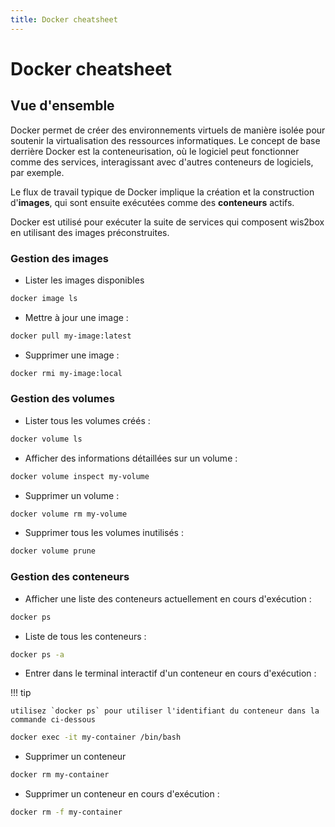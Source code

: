 ```yaml
---
title: Docker cheatsheet
---
```


# Docker cheatsheet

## Vue d'ensemble

Docker permet de créer des environnements virtuels de manière isolée pour soutenir la virtualisation des ressources informatiques. Le concept de base derrière Docker est la conteneurisation,
où le logiciel peut fonctionner comme des services, interagissant avec d'autres conteneurs de logiciels, par exemple.

Le flux de travail typique de Docker implique la création et la construction d'**images**, qui sont ensuite exécutées comme des **conteneurs** actifs.

Docker est utilisé pour exécuter la suite de services qui composent wis2box en utilisant des images préconstruites.

### Gestion des images

* Lister les images disponibles

```bash
docker image ls
```

* Mettre à jour une image :

```bash
docker pull my-image:latest
```

* Supprimer une image :

```bash
docker rmi my-image:local
```

### Gestion des volumes

* Lister tous les volumes créés :

```bash
docker volume ls
```

* Afficher des informations détaillées sur un volume :

```bash
docker volume inspect my-volume
```

* Supprimer un volume :

```bash
docker volume rm my-volume
```

* Supprimer tous les volumes inutilisés :

```bash
docker volume prune
```

### Gestion des conteneurs

* Afficher une liste des conteneurs actuellement en cours d'exécution :

```bash
docker ps
```

* Liste de tous les conteneurs :

```bash
docker ps -a
```

* Entrer dans le terminal interactif d'un conteneur en cours d'exécution :

!!! tip

    utilisez `docker ps` pour utiliser l'identifiant du conteneur dans la commande ci-dessous

```bash
docker exec -it my-container /bin/bash
```

* Supprimer un conteneur

```bash
docker rm my-container
```

* Supprimer un conteneur en cours d'exécution :

```bash
docker rm -f my-container
```